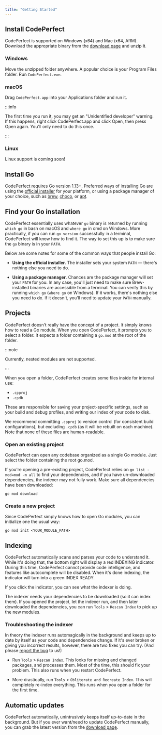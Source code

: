 ```yaml
---
title: "Getting Started"
---
```


## Install CodePerfect

CodePerfect is supported on Windows (x64) and Mac (x64, ARM). Download the
appropriate binary from the [download page](https://codeperfect95.com/download)
and unzip it.

### Windows

Move the unzipped folder anywhere. A popular choice is your Program Files
folder. Run `CodePerfect.exe`.

### macOS

Drag `CodePerfect.app` into your Applications folder and run it.

:::info

The first time you run it, you may get an "Unidentified developer" warning. If
this happens, right click CodePerfect.app and click Open, then press Open again.
You'll only need to do this once.

:::

### Linux

Linux support is coming soon!

## Install Go

CodePerfect requires Go version 1.13+. Preferred ways of installing Go are using
the [official installer](https://go.dev/dl/) for your platform, or using a
package manager of your choice, such as
[brew](https://formulae.brew.sh/formula/go),
[choco](https://community.chocolatey.org/packages/golang), or
[apt](https://github.com/golang/go/wiki/Ubuntu#using-ppa).

## Find your Go installation

CodePerfect essentially uses whatever `go` binary is returned by running
`which go` in bash on macOS and `where go` in cmd on Windows. More practically,
if you can run `go version` successfully in a terminal, CodePerfect will know
how to find it. The way to set this up is to make sure the `go` binary is in
your `PATH`.

Below are some notes for some of the common ways that people install Go:

- **Using the official installer.** The installer sets your system `PATH` —
  there's nothing else you need to do.

- **Using a package manager.** Chances are the package manager will set your
  `PATH` for you. In any case, you'll just need to make sure Brew-installed
  binaries are accessible from a terminal. You can verify this by running
  `which go` (`where go` on Windows). If it works, there's nothing else you need
  to do. If it doesn't, you'll need to update your `PATH` manually.

## Projects

CodePerfect doesn't really have the concept of a project. It simply knows how to
read a Go module. When you open CodePerfect, it prompts you to select a folder.
It expects a folder containing a `go.mod` at the root of the folder.

:::note

Currently, nested modules are not supported.

:::

When you open a folder, CodePerfect creates some files inside for internal use:

- `.cpproj`
- `.cpdb`

These are responsible for saving your project-specific settings, such as your
build and debug profiles, and writing our index of your code to disk.

We recommend committing `.cpproj` to version control (for consistent build
configurations), but excluding `.cpdb` (as it will be rebuilt on each machine).
Note that none of these files are human-readable.

### Open an existing project

CodePerfect can open any codebase organized as a single Go module. Just select
the folder containing the root go.mod.

If you're opening a pre-existing project, CodePerfect relies on
`go list -mod=mod -m all` to find your dependencies, and if you have
un-downloaded dependencies, the indexer may not fully work. Make sure all
dependencies have been downloaded:

```
go mod download
```

### Create a new project

Since CodePerfect simply knows how to open Go modules, you can initialize one
the usual way:

```
go mod init <YOUR_MODULE_PATH>
```

## Indexing

CodePerfect automatically scans and parses your code to understand it. While
it's doing that, the bottom right will display a red <span
class="indexing">INDEXING</span> indicator. During this time, CodePerfect cannot
provide code intelligence, and features like autocomplete will be disabled. When
it's done indexing, the indicator will turn into a green <span
class="index-ready">INDEX READY</span>.

If you click the indicator, you can see what the indexer is doing.

The indexer needs your dependencies to be downloaded (so it can index them). If
you opened the project, let the indexer run, and then later downloaded the
dependencies, you can run `Tools` &gt; `Rescan Index` to pick up the new
modules.

### Troubleshooting the indexer

In theory the indexer runs automagically in the background and keeps up to date
by itself as your code and dependencies change. If it's ever broken or giving
you incorrect results, however, there are two fixes you can try. (And please
[report the bug](https://github.com/codeperfect95/issue-tracker) to us!)

- Run `Tools` &gt; `Rescan Index`. This looks for missing and changed packages,
  and processes them. Most of the time, this should fix your problem. This also
  runs when you restart CodePerfect.

- More drastically, run `Tools` &gt; `Obliterate and Recreate Index`. This will
  completely re-index everything. This runs when you open a folder for the first
  time.

## Automatic updates

CodePerfect automatically, unintrusively keeps itself up-to-date in the
background. But if you ever want/need to update CodePerfect manually, you can
grab the latest version from the
[download page](https://codeperfect95.com/download).
